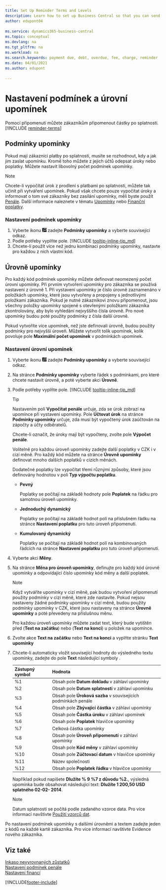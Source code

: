 ```yaml
---
title: Set Up Reminder Terms and Levels
description: Learn how to set up Business Central so that you can send a reminder to a customer about a payment that is due and add charges, or fees to the payment because of the delay.
author: edupont04

ms.service: dynamics365-business-central
ms.topic: conceptual
ms.devlang: na
ms.tgt_pltfrm: na
ms.workload: na
ms.search.keywords: payment due, debt, overdue, fee, charge, reminder
ms.date: 04/01/2021
ms.author: edupont

---
```

# Nastavení podmínek a úrovní upomínek

Pomocí připomenutí můžete zákazníkům připomenout částky po splatnosti. [!INCLUDE [reminder-terms](includes/reminder-terms.md)]

## Podmínky upomínky

Pokud mají zákazníci platby po splatnosti, musíte se rozhodnout, kdy a jak jim zaslat upomínku. Kromě toho můžete z jejich účtů odepsat úroky nebo poplatky. Můžete nastavit libovolný počet podmínek upomínky.

> [!NOTE]
> Chcete-li vypočítat úrok z prodlení s platbami po splatnosti, můžete tak učinit při vytváření upomínek. Pokud však chcete pouze vypočítat úroky a informovat o tom své zákazníky bez zasílání upomínky, měli byste použít [Penále](finance-setup-finance-charges.md). Další informace naleznete v tématu [Upomínky](receivables-collect-outstanding-balances.md#reminders) nebo [Finanční poplatky](receivables-collect-outstanding-balances.md#finance-charges).

### Nastavení podmínek upomínky

1. Vyberte ikonu ![Žárovky, která otevře funkci Řekněte mi](media/ui-search/search_small.png " Řekněte mi, co chcete dělat") zadejte **Podmínky upomínky** a vyberte související odkaz.
2. Podle potřeby vyplňte pole. [!INCLUDE [tooltip-inline-tip_md](includes/tooltip-inline-tip_md.md)]
3. Chcete-li použít více než jednu kombinaci podmínky upomínky, nastavte pro každou z nich vlastní kód.

## Úrovně upomínky

Pro každý kód podmínek upomínky můžete definovat neomezený počet úrovní upomínky. Při prvním vytvoření upomínky pro zákazníka se používá nastavení z úrovně 1. Při vystavení upomínky je číslo úrovně zaznamenáno v položkách upomínky, které jsou vytvořeny a propojeny s jednotlivými položkami zákazníka. Pokud je nutné zákazníkovi znovu připomenout, jsou všechny položky upomínky spojené s otevřenými položkami zákazníka zkontrolovány, aby bylo vyhledání nejvyššího čísla úrovně. Pro nové upomínky budou poté použity podmínky z čísla další úrovně.

Pokud vytvoříte více upomínek, než jste definovali úrovně, budou použity podmínky pro nejvyšší úroveň. Můžete vytvořit tolik upomínek, kolik povoluje pole **Maximální počet upomínek** v podmínkách upomínek.

### Nastavení úrovní upomínek

1. Vyberte ikonu ![Žárovky, která otevře funkci Řekněte mi](media/ui-search/search_small.png " Řekněte mi, co chcete dělat") zadejte **Podmínky upomínky** a vyberte související odkaz.
2. Na stránce **Podmínky upomínky** vyberte řádek s podmínkami, pro které chcete nastavit úrovně, a poté vyberte akci **Úrovně**.
3. Podle potřeby vyplňte pole. [!INCLUDE [tooltip-inline-tip_md](includes/tooltip-inline-tip_md.md)]

   > [!TIP]
   > Nastavením polí **Vypočítat penále** určuje, zda se úrok zobrazí na upomínce při vystavení upomínky. Pole **Účtovat úrok** na stránce **Podmínky upomínky** určuje, zda musí být vypočtený úrok zaúčtován na zápočty a účty odběratelů.
   >
   > Chcete-li označit, že úroky mají být vypočteny, zvolte pole **Výpočet penále**.

   Volitelně pro každou úroveň upomínky zadejte další poplatky v CZK i v cizí měně. Pro každý kód můžete na stránce **Úrovně upomínky** definovat mnoho dalších poplatků v cizích měnách.

   Dodatečné poplatky lze vypočítat třemi různými způsoby, které jsou definovány hodnotou v poli **Typ výpočtu poplatku**.

   - **Pevný**

      Poplatky se počítají na základě hodnoty pole **Poplatek** na řádku pro samotnou úroveň upomínky.
   - **Jednoduchý dynamický**

      Poplatky se počítají na základě hodnot polí na příslušném řádku na stránce **Nastavení poplatku** pro tuto úroveň připomenutí.
   - **Kumulovaný dynamický**

      Poplatky se počítají na základě hodnot polí na kombinovaných řádcích na stránce **Nastavení poplatku** pro tuto úroveň připomenutí.

4. Vyberte akci **Měny**.
5. Na stránce **Měna pro úroveň upomínky**, definujte pro každý kód úrovně upomínky a odpovídající číslo upomínky kód měny a další poplatek.

   > [!NOTE]  
   > Když vytváříte upomínky v cizí měně, pak budou vytvoření připomenutí použity podmínky v cizí měně, které zde nastavíte. Pokud nejsou nastaveny žádné podmínky upomínky v cizí měně, budou použity podmínky upomínky v CZK, které jsou nastaveny na stránce **Úrovně upomínky** a poté převedeny na příslušnou měnu.

   Pro každou úroveň upomínky můžete zadat text, který bude vytištěn před (**Text na začátku**) nebo (**Text na konci**) u položek na upomínce.

6. Zvolte akce **Text na začátku** nebo **Text na konci** a vyplňte stránku **Text upomínky**
7. Chcete-li automaticky vložit související hodnoty do výsledného textu upomínky, zadejte do pole **Text** následující symboly .

   | Zástupný symbol | Hodnota |
   |-----------------|-----------|  
   | %1 | Obsah pole **Datum dokladu** v záhlaví upomínky |
   | %2 | Obsah pole **Datum splatnosti** v záhlaví upomínku |
   | %3 | Obsah pole **Úroková sazba** v souvisejících podmínkách penále |
   | %4 | Obsah pole **Zbývající částka** v záhlaví upomínky |
   | %5 | Obsah pole **Částka úroku** v záhlaví upomínek |
   | %6 | Obsah pole **Poplatek** hlavičce upomínky |
   | %7 | Celková částka upomínky |
   | %8 | Obsah pole **Úroveň připomenutí** v záhlaví upomínky |
   | %9 | Obsah pole **Kód měny** v záhlaví upomínky |
   | %10 | Obsah pole **Zúčtovací datum** v hlavičce upomínky |
   | %11 | Název společnosti |
   | %12 | Obsah pole **Poplatek řádku** v hlavičce upomínky |

   Například pokud napíšete **Dlužíte % 9 %7 z důvodu %2.**, výsledná upomínka bude obsahovat následující text: **Dlužíte 1 200,50 USD splatného 02-02- 2014**.

   > [!NOTE]
   > Datum splatnosti se počítá podle zadaného vzorce data. Pro více informací navštivte [Použití vzorců dat](ui-enter-date-ranges.md#using-date-formulas).

Po nastavení podmínek upomínky s dalšími úrovněmi a textem zadejte jeden z kódů na každé kartě zákazníka. Pro více informací navštivte <x3/>Evidence nového zákazníka<x4/>.

## Viz také

[Inkaso nevyrovnaných zůstatků](receivables-collect-outstanding-balances.md)  
[Nastavení podmínek penále](finance-setup-finance-charges.md)  
[Nastavení financí](finance-setup-finance.md)


[!INCLUDE[footer-include](includes/footer-banner.md)]